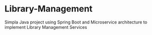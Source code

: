 # Library-Management
Simpla Java project using Spring Boot and Microservice architecture to implement Library Management Services
